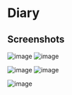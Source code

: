# Diary


Screenshots
-----------

![image](https://user-images.githubusercontent.com/44718119/97087611-4d0b6600-1666-11eb-9751-8cc1fccdb19b.png)  ![image](https://user-images.githubusercontent.com/44718119/97087619-5b598200-1666-11eb-8174-1bd7c18492c0.png)

![image](https://user-images.githubusercontent.com/44718119/97087623-5eed0900-1666-11eb-95d0-eb20a66a37f2.png)  ![image](https://user-images.githubusercontent.com/44718119/97087628-644a5380-1666-11eb-9937-65651d953352.png)

![image](https://user-images.githubusercontent.com/44718119/97087832-e424ed80-1667-11eb-9e3a-d4e0f89179d5.png)
